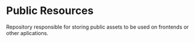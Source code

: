 # Public Resources

Repository responsible for storing public assets to be used on frontends or other aplications.